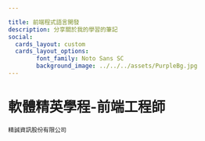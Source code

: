 ```yaml
---

title: 前端程式語言開發
description: 分享關於我的學習的筆記
social:
  cards_layout: custom
  cards_layout_options:
        font_family: Noto Sans SC
        background_image: ../../../assets/PurpleBg.jpg 
---
```


軟體精英學程-前端工程師
===

`精誠資訊股份有限公司`
